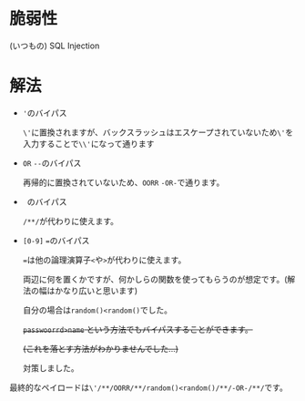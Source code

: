 # 脆弱性

(いつもの) SQL Injection

# 解法

- `'`のバイパス

  `\'`に置換されますが、バックスラッシュはエスケープされていないため`\'`を入力することで`\\'`になって通ります

- `OR` `--`のバイパス

  再帰的に置換されていないため、`OORR` `-OR-`で通ります。

- ` `のバイパス

  `/**/`が代わりに使えます。

- `[0-9]` `=`のバイパス

  `=`は他の論理演算子`<`や`>`が代わりに使えます。

  両辺に何を置くかですが、何かしらの関数を使ってもらうのが想定です。(解法の幅はかなり広いと思います)

  自分の場合は`random()<random()`でした。

  ~~`passwoorrd>name` という方法でもバイパスすることができます。~~

  ~~(これを落とす方法がわかりませんでした...)~~

  対策しました。

最終的なペイロードは`\'/**/OORR/**/random()<random()/**/-OR-/**/`です。

